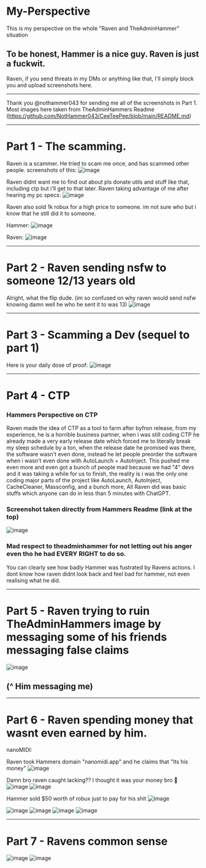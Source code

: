 # My-Perspective
This is my perspective on the whole "Raven and TheAdminHammer" situation

## To be honest, Hammer is a nice guy. Raven is just a fuckwit.

Raven, if you send threats in my DMs or anything like that, I'll simply block you and upload screenshots here.
________________________________________________________________________
Thank you @nothammer043 for sending me all of the screenshots in Part 1. Most images here taken from TheAdminHammers Readme (https://github.com/NotHammer043/CeeTeePee/blob/main/README.md)
____________________________________________________________________________________________
# Part 1 - The scamming.

Raven is a scammer. He tried to scam me once, and has scammed other people. screenshots of this: ![image](https://github.com/CrimsonfiedOfficial/My-Perspective/assets/122784385/7c1dad22-59bb-49b8-b177-9f45221a382f)

Raven didnt want me to find out about pls donate utils and stuff like that, including ctp but i'll get to that later. Raven taking advantage of me after hearing my pc specs: ![image](https://github.com/CrimsonfiedOfficial/My-Perspective/assets/122784385/5876bfad-e6d4-4e32-8eac-e8d65bcef7e6)

Raven also sold 1k robux for a high price to someone. im not sure who but i know that he still did it to someone.

Hammer: ![image](https://github.com/CrimsonfiedOfficial/My-Perspective/assets/122784385/355b6e1b-767a-455d-a1ef-cb4aca1b98af)

Raven: ![image](https://github.com/CrimsonfiedOfficial/My-Perspective/assets/122784385/fba52761-d360-4999-98d4-baf8ca0166b8)


____________________________________________________________________________________________

# Part 2 - Raven sending nsfw to someone 12/13 years old
Alright, what the flip dude. (im so confused on why raven would send nsfw knowing damn well he who he sent it to was 13)
![image](https://github.com/CrimsonfiedOfficial/My-Perspective/assets/122784385/7c0deb0f-8567-4ff6-9754-b5463c3f541b)

____________________________________________________________________________________________

# Part 3 - Scamming a Dev (sequel to part 1)

Here is your daily dose of proof: 
![image](https://github.com/CrimsonfiedOfficial/My-Perspective/assets/122784385/000df338-ff12-4254-b9d1-55f090eec245)

____________________________________________________________________________________________

# Part 4 - CTP

### Hammers Perspective on CTP
Raven made the idea of CTP as a tool to farm after byfron release, from my experience, he is a horrible business partner, when i was still coding CTP he already made a very early release date which forced me to literally break my sleep schedule by a ton, when the release date he promised was there, the software wasn't even done, instead he let people preorder the software when i wasn't even done with AutoLaunch + AutoInject. This pushed me even more and even got a bunch of people mad because we had "4" devs and it was taking a while for us to finish, the reality is i was the only one coding major parts of the project like AutoLaunch, AutoInject, CacheCleaner, Massconfig, and a bunch more, All Raven did was basic stuffs which anyone can do in less than 5 minutes with ChatGPT.

### Screenshot taken directly from Hammers Readme (link at the top)
![image](https://github.com/CrimsonfiedOfficial/My-Perspective/assets/122784385/086c735d-d869-4726-8763-5877e0b130ac)


### Mad respect to theadminhammer for not letting out his anger even tho he had EVERY RIGHT to do so.
You can clearly see how badly Hammer was fustrated by Ravens actions. I dont know how raven didnt look back and feel bad for hammer, not even realising what he did.

____________________________________________________________________________________________ 

# Part 5 - Raven trying to ruin TheAdminHammers image by messaging some of his friends messaging false claims

![image](https://github.com/CrimsonfiedOfficial/My-Perspective/assets/122784385/3594307b-281f-429d-8a0d-6039008d8b31)
## (^ Him messaging me)
____________________________________________________________________________________________

# Part 6 - Raven spending money that wasnt even earned by him.

nanoMIDI:

Raven took Hammers domain "nanomidi.app" and he claims that "Its his money"
![image](https://github.com/CrimsonfiedOfficial/My-Perspective/assets/122784385/ea86c1b9-3a1b-42cd-b7c5-8d2550163a99)

Damn bro raven caught lacking?? I thought it was your money bro 🤡
![image](https://github.com/CrimsonfiedOfficial/My-Perspective/assets/122784385/370d2258-594c-44cc-86c5-a6455c4187c9)
![image](https://github.com/CrimsonfiedOfficial/My-Perspective/assets/122784385/3c41fafb-8563-4e9f-97c8-dcd18510db2a)

Hammer sold $50 worth of robux just to pay for his shit
![image](https://github.com/CrimsonfiedOfficial/My-Perspective/assets/122784385/e7d0b13a-3aec-4648-b954-5a0708c08f0f)

![image](https://github.com/CrimsonfiedOfficial/My-Perspective/assets/122784385/cff20c4c-e5d1-4ae8-a484-0377c44e66e7)
![image](https://github.com/CrimsonfiedOfficial/My-Perspective/assets/122784385/9dff07f8-0175-4268-a5b1-2b37a0a031fe)
![image](https://github.com/CrimsonfiedOfficial/My-Perspective/assets/122784385/b37ea0d3-cd88-4a83-92bd-e1ecf6338bb2)
![image](https://github.com/CrimsonfiedOfficial/My-Perspective/assets/122784385/e14e915a-5a7b-446b-8a58-07ffcf0a5aba)

____________________________________________________________________________________________ 

# Part 7 - Ravens common sense 

![image](https://github.com/CrimsonfiedOfficial/My-Perspective/assets/122784385/b30fdc0d-e3b3-4f8c-919e-50044d7f052f) ![image](https://github.com/CrimsonfiedOfficial/My-Perspective/assets/122784385/44112215-daff-4df4-8cc8-43c7679bb527)

